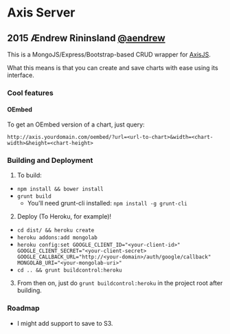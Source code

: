# Axis Server
## 2015 Ændrew Rininsland [@aendrew](http://www.twitter.com/aendrew)

This is a MongoJS/Express/Bootstrap-based CRUD wrapper for [AxisJS](http://github.com/times/axisJS).

What this means is that you can create and save charts with ease using its interface.

### Cool features

#### OEmbed

To get an OEmbed version of a chart, just query:

`http://axis.yourdomain.com/oembed/?url=<url-to-chart>&width=<chart-width>&height=<chart-height>`

### Building and Deployment

1. To build:
  + `npm install && bower install`
  + `grunt build`
    + You'll need grunt-cli installed: `npm install -g grunt-cli`
2. Deploy (To Heroku, for example)!
  + `cd dist/ && heroku create`
  + `heroku addons:add mongolab`
  + `heroku config:set GOOGLE_CLIENT_ID="<your-client-id>" GOOGLE_CLIENT_SECRET="<your-client-secret> GOOGLE_CALLBACK_URL="http://<your-domain>/auth/google/callback" MONGOLAB_URI="<your-mongolab-uri>"`
  + `cd .. && grunt buildcontrol:heroku`
3. From then on, just do `grunt buildcontrol:heroku` in the project root after building.

### Roadmap

+ I might add support to save to S3.

